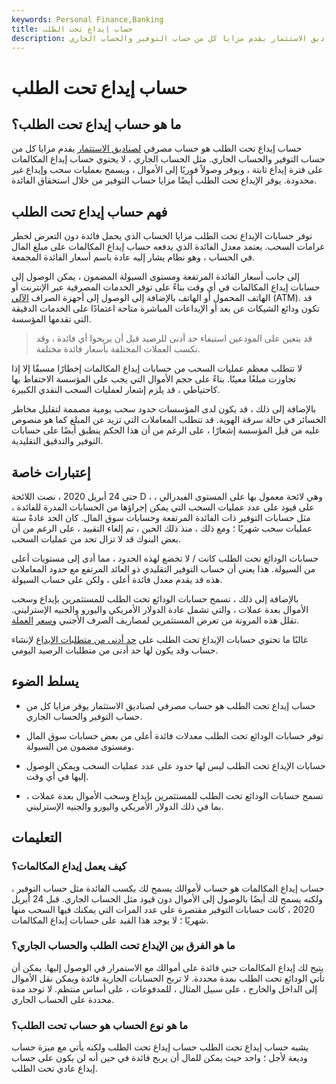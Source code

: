 ```yaml
---
keywords: Personal Finance,Banking
title: حساب إيداع تحت الطلب
description: حساب إيداع تحت الطلب هو حساب مصرفي لصناديق الاستثمار يقدم مزايا كل من حساب التوفير والحساب الجاري.
---
```


# حساب إيداع تحت الطلب
## ما هو حساب إيداع تحت الطلب؟

حساب إيداع تحت الطلب هو حساب مصرفي [لصناديق الاستثمار](/investment-fund) يقدم مزايا كل من حساب التوفير والحساب الجاري. مثل الحساب الجاري ، لا يحتوي حساب إيداع المكالمات على فترة إيداع ثابتة ، ويوفر وصولاً فوريًا إلى الأموال ، ويسمح بعمليات سحب وإيداع غير محدودة. يوفر الإيداع تحت الطلب أيضًا مزايا حساب التوفير من خلال استحقاق الفائدة.

## فهم حساب إيداع تحت الطلب

توفر حسابات الإيداع تحت الطلب مزايا الحساب الذي يحمل فائدة دون التعرض لخطر غرامات السحب. يعتمد معدل الفائدة الذي يدفعه حساب إيداع المكالمات على مبلغ المال في الحساب ، وهو نظام يشار إليه عادة باسم أسعار الفائدة المجمعة.

إلى جانب أسعار الفائدة المرتفعة ومستوى السيولة المضمون ، يمكن الوصول إلى حسابات إيداع المكالمات في أي وقت بناءً على توفر الخدمات المصرفية عبر الإنترنت أو الهاتف المحمول أو الهاتف بالإضافة إلى الوصول إلى أجهزة الصراف [الآلي](/atm) (ATM). قد تكون ودائع الشيكات عن بعد أو الإيداعات المباشرة متاحة اعتمادًا على الخدمات الدقيقة التي تقدمها المؤسسة.

> قد يتعين على المودعين استيفاء حد أدنى للرصيد قبل أن يربحوا أي فائدة ، وقد تكسب العملات المختلفة بأسعار فائدة مختلفة.

>

لا تتطلب معظم عمليات السحب من حسابات إيداع المكالمات إخطارًا مسبقًا إلا إذا تجاوزت مبلغًا معينًا. بناءً على حجم الأموال التي يجب على المؤسسة الاحتفاظ بها كاحتياطي ، قد يلزم إشعار لعمليات السحب النقدي الكبيرة.

بالإضافة إلى ذلك ، قد يكون لدى المؤسسات حدود سحب يومية مصممة لتقليل مخاطر الخسائر في حالة سرقة الهوية. قد تتطلب المعاملات التي تزيد عن المبلغ كما هو منصوص عليه من قبل المؤسسة إشعارًا ، على الرغم من أن هذا الحكم ينطبق أيضًا على حسابات التوفير والتدقيق التقليدية.

## إعتبارات خاصة

حتى 24 أبريل 2020 ، نصت اللائحة D ، وهي لائحة معمول بها على المستوى الفيدرالي ، على قيود على عدد عمليات السحب التي يمكن إجراؤها من الحسابات المدرة للفائدة ، مثل حسابات التوفير ذات الفائدة المرتفعة وحسابات سوق المال. كان الحد عادةً ستة عمليات سحب شهريًا ؛ ومع ذلك ، منذ ذلك الحين ، تم إلغاء التقييد ، على الرغم من أن بعض البنوك قد لا تزال تحد من عمليات السحب.

حسابات الودائع تحت الطلب كانت / لا تخضع لهذه الحدود ، مما أدى إلى مستويات أعلى من السيولة. هذا يعني أن حساب التوفير التقليدي ذو العائد المرتفع مع حدود المعاملات هذه قد يقدم معدل فائدة أعلى ، ولكن على حساب السيولة.

بالإضافة إلى ذلك ، تسمح حسابات الودائع تحت الطلب للمستثمرين بإيداع وسحب الأموال بعدة عملات ، والتي تشمل عادة الدولار الأمريكي واليورو والجنيه الإسترليني. تقلل هذه المرونة من تعرض المستثمرين لمصاريف الصرف الأجنبي [وسعر](/currencyrisk) [العملة](/currencyrisk).

غالبًا ما تحتوي حسابات الإيداع تحت الطلب على [حد أدنى من متطلبات الإيداع](/minimum_deposit) لإنشاء حساب وقد يكون لها حد أدنى من متطلبات الرصيد اليومي.

## يسلط الضوء

- حساب إيداع تحت الطلب هو حساب مصرفي لصناديق الاستثمار يوفر مزايا كل من حساب التوفير والحساب الجاري.

- توفر حسابات الودائع تحت الطلب معدلات فائدة أعلى من بعض حسابات سوق المال ومستوى مضمون من السيولة.

- حسابات الإيداع تحت الطلب ليس لها حدود على عدد عمليات السحب ويمكن الوصول إليها في أي وقت.

- تسمح حسابات الودائع تحت الطلب للمستثمرين بإيداع وسحب الأموال بعدة عملات ، بما في ذلك الدولار الأمريكي واليورو والجنيه الإسترليني.

## التعليمات

### كيف يعمل إيداع المكالمات؟

حساب إيداع المكالمات هو حساب لأموالك يسمح لك بكسب الفائدة مثل حساب التوفير ، ولكنه يسمح لك أيضًا بالوصول إلى الأموال دون قيود مثل الحساب الجاري. قبل 24 أبريل 2020 ، كانت حسابات التوفير مقتصرة على عدد المرات التي يمكنك فيها السحب منها شهريًا ؛ لا يوجد هذا القيد على حسابات إيداع المكالمات.

### ما هو الفرق بين الإيداع تحت الطلب والحساب الجاري؟

يتيح لك إيداع المكالمات جني فائدة على أموالك مع الاستمرار في الوصول إليها. يمكن أن تأتي الودائع تحت الطلب بمدة محددة. لا تربح الحسابات الجارية فائدة ويمكن نقل الأموال إلى الداخل والخارج ، على سبيل المثال ، للمدفوعات ، على أساس منتظم. لا توجد مدة محددة على الحساب الجاري.

### ما هو نوع الحساب هو حساب تحت الطلب؟

يشبه حساب إيداع تحت الطلب حساب إيداع تحت الطلب ولكنه يأتي مع ميزة حساب وديعة لأجل ؛ واحد حيث يمكن للمال أن يربح فائدة في حين أنه لن يكون على حساب إيداع عادي تحت الطلب.

